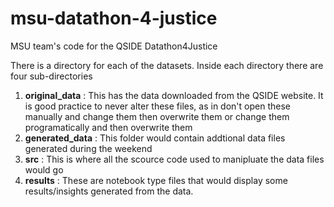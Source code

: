 # msu-datathon-4-justice
MSU team's code for the QSIDE Datathon4Justice

There is a directory for each of the datasets. Inside each directory there are four sub-directories 

1. **original_data** : This has the data downloaded from the QSIDE website. It is good practice to never alter these files, as in don't open these manually and change them then overwrite them or change them programatically and then overwrite them
2. **generated_data** : This folder would contain addtional data files generated during the weekend
3. **src** : This is where all the scource code used to manipluate the data files would go
4. **results** : These are notebook type files that would display some results/insights generated from the data.
